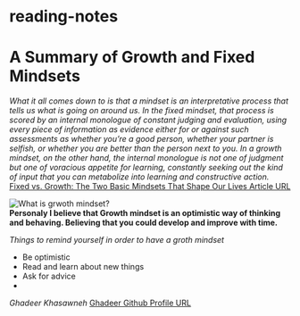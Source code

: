 # reading-notes
# A Summary of Growth and Fixed Mindsets
*What it all comes down to is that a mindset is an interpretative process that tells us what is going on around us. In the fixed mindset, that process is scored by an internal monologue of constant judging and evaluation, using every piece of information as evidence either for or against such assessments as whether you’re a good person, whether your partner is selfish, or whether you are better than the person next to you. In a growth mindset, on the other hand, the internal monologue is not one of judgment but one of voracious appetite for learning, constantly seeking out the kind of input that you can metabolize into learning and constructive action.*  
[Fixed vs. Growth: The Two Basic Mindsets That Shape Our Lives Article URL](https://www.brainpickings.org/2014/01/29/carol-dweck-mindset/)         

![What is grwoth mindset?](https://sites.google.com/a/vestavia.k12.al.us/ms-carr-s-race-cars/_/rsrc/1564519434862/parent-information/growth-mindset/Screen%20Shot%202019-07-30%20at%203.42.51%20PM.png)      
**Personaly I believe that Growth mindset is an optimistic way of thinking and behaving. Believing that you could develop and improve with time.**      

*Things to remind yourself in order to have a groth mindset*    

* Be optimistic
* Read and learn about new things
* Ask for advice  
* 
*Ghadeer Khasawneh*
[Ghadeer Github Profile URL](https://github.com/GhadeerKh9)

